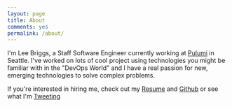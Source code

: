 ```yaml
---
layout: page
title: About
comments: yes
permalink: /about/
---
```


I'm Lee Briggs, a Staff Software Engineer currently working at [Pulumi](https://pulumi.com/) in Seattle. I've worked on lots of cool project using technologies you might be familiar with in the "DevOps World" and I have a real passion for new, emerging technologies to solve complex problems.

If you're interested in hiring me, check out my [Resume](http://registry.jsonresume.org/jaxxstorm) and [Github](http://github.com/jaxxstorm) or see what I'm [Tweeting](https://twitter.com/briggsl)
